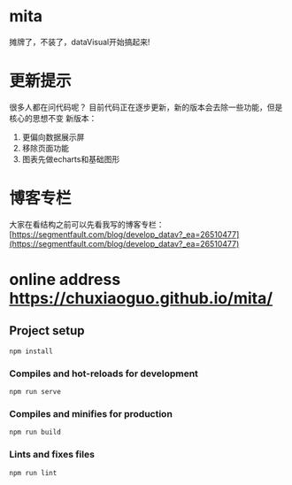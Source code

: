 # mita
摊牌了，不装了，dataVisual开始搞起来!

# 更新提示
很多人都在问代码呢？
目前代码正在逐步更新，新的版本会去除一些功能，但是核心的思想不变
新版本： 
1. 更偏向数据展示屏
2. 移除页面功能
3. 图表先做echarts和基础图形

# 博客专栏
大家在看结构之前可以先看我写的博客专栏： [https://segmentfault.com/blog/develop_datav?_ea=26510477](https://segmentfault.com/blog/develop_datav?_ea=26510477)

# online address https://chuxiaoguo.github.io/mita/


## Project setup
```
npm install
```

### Compiles and hot-reloads for development
```
npm run serve
```

### Compiles and minifies for production
```
npm run build
```

### Lints and fixes files
```
npm run lint
```
